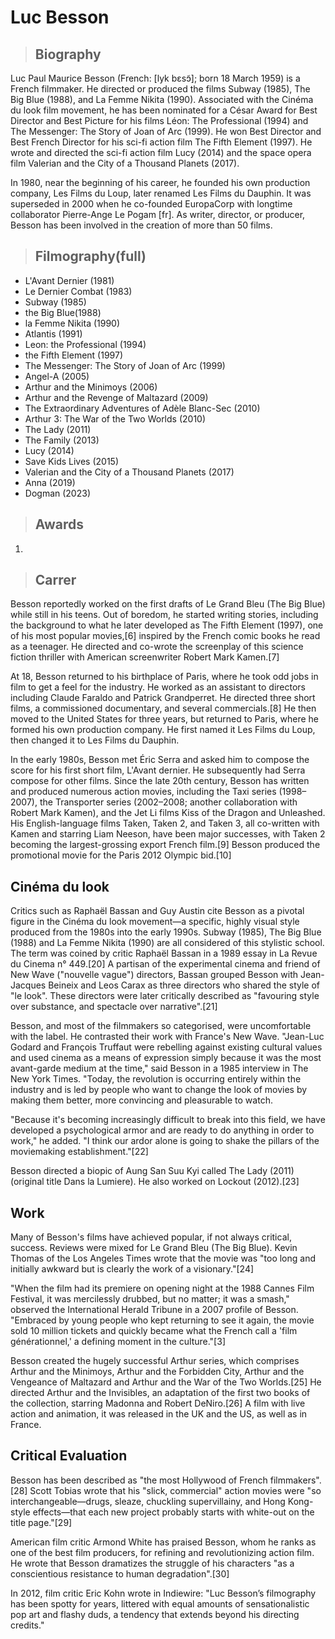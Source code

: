# Luc Besson
>## Biography 
Luc Paul Maurice Besson (French: [lyk bɛsɔ̃]; born 18 March 1959) is a French filmmaker. He directed or produced the films Subway (1985), The Big Blue (1988), and La Femme Nikita (1990). Associated with the Cinéma du look film movement, he has been nominated for a César Award for Best Director and Best Picture for his films Léon: The Professional (1994) and The Messenger: The Story of Joan of Arc (1999). He won Best Director and Best French Director for his sci-fi action film The Fifth Element (1997). He wrote and directed the sci-fi action film Lucy (2014) and the space opera film Valerian and the City of a Thousand Planets (2017).

In 1980, near the beginning of his career, he founded his own production company, Les Films du Loup, later renamed Les Films du Dauphin. It was superseded in 2000 when he co-founded EuropaCorp with longtime collaborator Pierre-Ange Le Pogam [fr]. As writer, director, or producer, Besson has been involved in the creation of more than 50 films.

>## Filmography(full)
- L'Avant Dernier (1981)
- Le Dernier Combat (1983)
- Subway (1985)
- the Big Blue(1988)
- la Femme Nikita (1990)
- Atlantis (1991)
- Leon: the Professional (1994)
- the Fifth Element (1997)
- The Messenger: The Story of Joan of Arc (1999)
- Angel-A (2005)
- Arthur and the Minimoys (2006)
- Arthur and the Revenge of Maltazard (2009)
- The Extraordinary Adventures of Adèle Blanc-Sec (2010)
- Arthur 3: The War of the Two Worlds (2010)
- The Lady (2011)
- The Family (2013)
- Lucy (2014)
- Save Kids Lives (2015)
- Valerian and the City of a Thousand Planets (2017)
- Anna (2019)
- Dogman (2023)

>## Awards
1) 
   
>## Carrer
Besson reportedly worked on the first drafts of Le Grand Bleu (The Big Blue) while still in his teens. Out of boredom, he started writing stories, including the background to what he later developed as The Fifth Element (1997), one of his most popular movies,[6] inspired by the French comic books he read as a teenager. He directed and co-wrote the screenplay of this science fiction thriller with American screenwriter Robert Mark Kamen.[7]

At 18, Besson returned to his birthplace of Paris, where he took odd jobs in film to get a feel for the industry. He worked as an assistant to directors including Claude Faraldo and Patrick Grandperret. He directed three short films, a commissioned documentary, and several commercials.[8] He then moved to the United States for three years, but returned to Paris, where he formed his own production company. He first named it Les Films du Loup, then changed it to Les Films du Dauphin.

In the early 1980s, Besson met Éric Serra and asked him to compose the score for his first short film, L'Avant dernier. He subsequently had Serra compose for other films. Since the late 20th century, Besson has written and produced numerous action movies, including the Taxi series (1998–2007), the Transporter series (2002–2008; another collaboration with Robert Mark Kamen), and the Jet Li films Kiss of the Dragon and Unleashed. His English-language films Taken, Taken 2, and Taken 3, all co-written with Kamen and starring Liam Neeson, have been major successes, with Taken 2 becoming the largest-grossing export French film.[9] Besson produced the promotional movie for the Paris 2012 Olympic bid.[10]

## Cinéma du look
Critics such as Raphaël Bassan and Guy Austin cite Besson as a pivotal figure in the Cinéma du look movement—a specific, highly visual style produced from the 1980s into the early 1990s. Subway (1985), The Big Blue (1988) and La Femme Nikita (1990) are all considered of this stylistic school. The term was coined by critic Raphaël Bassan in a 1989 essay in La Revue du Cinema n° 449.[20] A partisan of the experimental cinema and friend of New Wave ("nouvelle vague") directors, Bassan grouped Besson with Jean-Jacques Beineix and Leos Carax as three directors who shared the style of "le look". These directors were later critically described as "favouring style over substance, and spectacle over narrative".[21]

Besson, and most of the filmmakers so categorised, were uncomfortable with the label. He contrasted their work with France's New Wave. "Jean-Luc Godard and François Truffaut were rebelling against existing cultural values and used cinema as a means of expression simply because it was the most avant-garde medium at the time," said Besson in a 1985 interview in The New York Times. "Today, the revolution is occurring entirely within the industry and is led by people who want to change the look of movies by making them better, more convincing and pleasurable to watch.

"Because it's becoming increasingly difficult to break into this field, we have developed a psychological armor and are ready to do anything in order to work," he added. "I think our ardor alone is going to shake the pillars of the moviemaking establishment."[22]

Besson directed a biopic of Aung San Suu Kyi called The Lady (2011) (original title Dans la Lumiere). He also worked on Lockout (2012).[23]

## Work
Many of Besson's films have achieved popular, if not always critical, success. Reviews were mixed for Le Grand Bleu (The Big Blue). Kevin Thomas of the Los Angeles Times wrote that the movie was "too long and initially awkward but is clearly the work of a visionary."[24]

"When the film had its premiere on opening night at the 1988 Cannes Film Festival, it was mercilessly drubbed, but no matter; it was a smash," observed the International Herald Tribune in a 2007 profile of Besson. "Embraced by young people who kept returning to see it again, the movie sold 10 million tickets and quickly became what the French call a 'film générationnel,' a defining moment in the culture."[3]

Besson created the hugely successful Arthur series, which comprises Arthur and the Minimoys, Arthur and the Forbidden City, Arthur and the Vengeance of Maltazard and Arthur and the War of the Two Worlds.[25] He directed Arthur and the Invisibles, an adaptation of the first two books of the collection, starring Madonna and Robert DeNiro.[26] A film with live action and animation, it was released in the UK and the US, as well as in France.

## Critical Evaluation
Besson has been described as "the most Hollywood of French filmmakers".[28] Scott Tobias wrote that his "slick, commercial" action movies were "so interchangeable—drugs, sleaze, chuckling supervillainy, and Hong Kong-style effects—that each new project probably starts with white-out on the title page."[29]

American film critic Armond White has praised Besson, whom he ranks as one of the best film producers, for refining and revolutionizing action film. He wrote that Besson dramatizes the struggle of his characters "as a conscientious resistance to human degradation".[30]

In 2012, film critic Eric Kohn wrote in Indiewire: "Luc Besson’s filmography has been spotty for years, littered with equal amounts of sensationalistic pop art and flashy duds, a tendency that extends beyond his directing credits."
